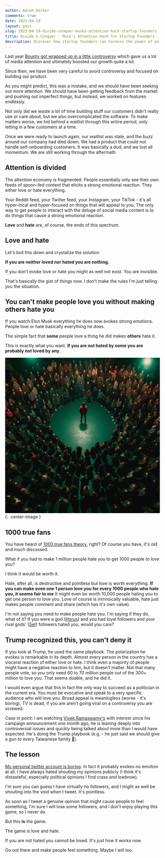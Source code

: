 ```yaml
---
author: Aaron Decker
comments: true
date: 2023-04-19
layout: post
slug: 2023-04-19-divide-conquer-musks-attention-hack-startup-founders
title: Divide & Conquer - Musk's Attention Hack for Startup Founders
description: Discover how startup founders can harness the power of polarization, drawing inspiration from Musks's attention-grabbing tactics to thrive in today's fragmented attention economy.
---
```


Last year [Bounty got wrapped up in a little controversy](https://www.fastcompany.com/90756003/jones-road-paying-customers-tiktok-bounty-marketing) which gave us a lot of media attention and ultimately boosted our growth quite a lot.

Since then, we have been very careful to avoid controversy and focused on building our product.

As you might predict, this was a mistake, and we should have been seeking out more attention. We should have been getting feedback from the market and pushing out imperfect things, but instead, we worked on features endlessly.

Not only did we waste a lot of time building stuff our customers didn't really use or care about, but we also overcomplicated the software. To make matters worse, we hid behind a waitlist through this entire period, only letting in a few customers at a time.

Once we were ready to launch again, our waitlist was stale, and the buzz around our company had died down. We had a product that could not handle self-onboarding customers. It was basically a dud, and we lost all momentum. We are still working through the aftermath.

## Attention is divided

The attention economy is fragmented. People essentially only see their own feeds of spoon-fed content that elicits a strong emotional reaction. They either love or hate everything.

Your Reddit feed, your Twitter feed, your Instagram, your TikTok - it's all hyper-local and hyper-focused on things that will appeal to you. The only way to get people to interact with the deluge of social media content is to do things that cause a strong emotional reaction.

**Love** and **hate** are, of course, the ends of this spectrum.

## Love and hate

Let's boil this down and crystalize the solution:

**If you are neither loved nor hated you are nothing.**

If you don't evoke love or hate you might as well not exist. You are invisible.

That's basically the gist of things now. I don't make the rules I'm just telling you the situation.

## You can't make people love you without making others hate you

If you watch Elon Musk everything he does now evokes strong emotions. People love or hate basically everything he does.

The simple fact that **some** people love a thing he did makes **others** hate it.

This is exactly what you want. **If you are not hated by some you are probably not loved by any**.

![person surrounded midjourney](/images/blog/person-surrounded.jpg){: .center-image }

## 1000 true fans

You have heard of [1000 true fans theory](https://kk.org/thetechnium/1000-true-fans/), right? Of course you have, it's old and much discussed.

What if you had to make 1 million people hate you to get 1000 people to love you?

I think it would be worth it.

Hate, after all, is destructive and pointless but love is worth everything. **If you can make even one 1 person love you for every 1000 people who hate you, it seems fair to me** It might even be worth 10,000 people hating you to get one person to love you. Love of course is intrinsically valuable, hate just makes people comment and share (which has it's own value).

I'm not saying you need to make people hate you. I'm saying if they do, what of it? If you were a god ([Horus](https://www.thecollector.com/contendings-horus-and-seth-egyptian-titans/)) and you had loyal followers and your rival gods' ([Set](https://www.thecollector.com/contendings-horus-and-seth-egyptian-titans/)) followers hated you, would you care?

## Trump recognized this, you can't deny it

If you look at Trump, he used the same playbook. The polarization he evokes is remarkable in its depth. Almost every person in the country has a visceral reaction of either love or hate. I think even a majority of people might have a negative reaction to him, but it doesn't matter. Not that many people vote, so you only need 60 to 70 million people out of the 300+ million to love you. That seems doable, and he did it.

I would even argue that this in fact the only way to succeed as a politician in the current era. You must be evocative and speak to a very specific audience who will love you. Broad appeal is meaningless (worse - it's boring), TV is dead, if you are aren't going viral on a controversy you are screwed.

Case in point: I am watching [Vivek Ramaswamy's](https://twitter.com/VivekGRamaswamy) with interest since his campaign announcement one month ago, he is leaning deeply into controversial issues and quickly being talked about more than I would have expected. He's doing the Trump playbook (e.g. - he just said we should give a gun to every Taiwanese family 🤣).

## The lesson

[My personal twitter account is boring](https://twitter.com/ardninja). In fact it probably evokes no emotion at all. I have always hated shouting my opinions publicly (I think it's distasteful, especially political opinions I find crass and lowbrow).

I'm sure you can guess I have virtually no followers, and I might as well be shouting into the void when I tweet. It's pointless.

As soon as I tweet a genuine opinion that might cause people to feel something, I'm sure I will lose some followers, and I don't enjoy playing this game, so I never do.

But this **is** the game.

The game is love and hate.

If you are not hated you cannot be loved. It's just how it works now.

Go out there and make people feel something. Maybe I will too.
